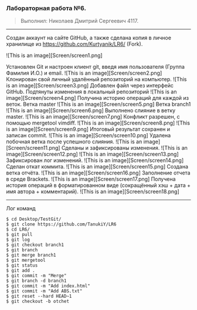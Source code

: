### Лабораторная работа №6.
> Выполнил: Николаев Дмитрий Сергеевич 4117.
***

Создан аккаунт на сайте GitHub, а также сделана копия в личное хранилище из https://github.com/Kurtyanik/LR6/ (Fork).

![This is an image][Screen/screen1.png]

Установлен Git и  настроен клиент git, введя имя пользователя (Группа
Фамилия И.О.) и email. 
![This is an image][Screen/screen2.png]
Клонирован свой личный удалённый репозиторий на компьютер. 
![This is an image][Screen/screen3.png]
Добавлен файл через интерфейс GitHub. Подтянуты изменения в
локальный репозиторий
![This is an image][Screen/screen4.png]
Получина историю операций для каждой из веток. 
Ветка master
![This is an image][Screen/screen5.png]
Ветка branch1
![This is an image][Screen/screen6.png]
Выполнено слияние в ветку master.
![This is an image][Screen/screen7.png]
Конфликт разрешен, с помощью mergetool vimdiff.
![This is an image][Screen/screen8.png]
![This is an image][Screen/screen9.png]
Итоговый результат сохранен и записан commit.
![This is an image][Screen/screen10.png]
Удалена побочная ветка после успешного слияния.
![This is an image][Screen/screen11.png]
Сделаны и зафиксированы изменения.
![This is an image][Screen/screen12.png]
![This is an image][Screen/screen13.png]
Зафиксирован лог изменений.
![This is an image][Screen/screen14.png]
Сделан откат коммита.
![This is an image][Screen/screen15.png]
Создана ветка отчёта.
![This is an image][Screen/screen16.png]
Заполнение отчета в среде Brackets.
![This is an image][Screen/screen17.png]
Получена история операций в форматированном виде (сокращённый
хэш + дата + имя автора + комментарий).
![This is an image][Screen/screen18.png]
***


Лог команд
```
$ cd Desktop/TestGit/
$ git clone https://github.com/TanukiY/LR6
$ cd LR6/
$ git pull
$ git log
$ git checkout branch1
$ git branch
$ git merge branch1
$ git mergetool
$ git status
$ git add .
$ git commit -m "Merge"
$ git branch -d branch1
$ git commit -m "Add index.html"
$ git commit -m "Add ABS.txt"
$ git reset --hard HEAD~1
$ git checkout -b otchet
```


